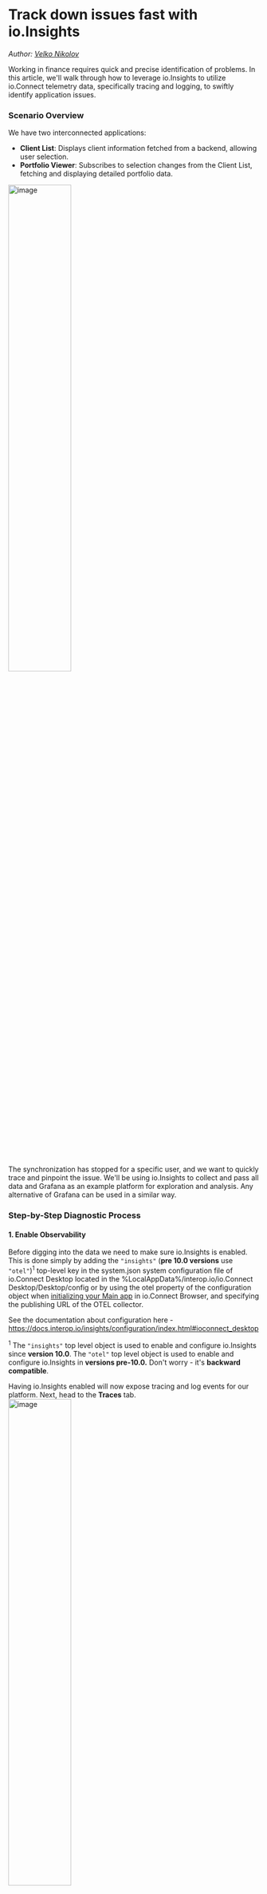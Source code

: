 # Track down issues fast with io.Insights

_Author: [Velko Nikolov](https://github.com/staafl)_

Working in finance requires quick and precise identification of problems. In this article, we'll walk through how to leverage io.Insights to utilize io.Connect telemetry data, specifically tracing and logging, to swiftly identify application issues.

### Scenario Overview

We have two interconnected applications:

- **Client List**: Displays client information fetched from a backend, allowing user selection.
- **Portfolio Viewer**: Subscribes to selection changes from the Client List, fetching and displaying detailed portfolio data.
<img width="50%" height="50%" alt="image" src="https://github.com/user-attachments/assets/9725c636-a9ca-4737-8308-9bfef4779d46" />

The synchronization has stopped for a specific user, and we want to quickly trace and pinpoint the issue. We'll be using io.Insights to collect and pass all data and Grafana as an example platform for exploration and analysis. Any alternative of Grafana can be used in a similar way.

### Step-by-Step Diagnostic Process

#### 1\. Enable Observability

Before digging into the data we need to make sure io.Insights is enabled. This is done simply by adding the `"insights"` (**pre 10.0 versions** use `"otel"`)<sup>1</sup> top-level key in the system.json system configuration file of io.Connect Desktop located in the %LocalAppData%/interop.io/io.Connect Desktop/Desktop/config or by using the otel property of the configuration object when [initializing your Main app](https://docs.interop.io/browser/developers/browser-platform/setup/index.html) in io.Connect Browser, and specifying the publishing URL of the OTEL collector.

See the documentation about configuration here - https://docs.interop.io/insights/configuration/index.html#ioconnect_desktop

<sup>1</sup> The `"insights"` top level object is used to enable and configure io.Insights since **version 10.0**. The `"otel"` top level object is used to enable and configure io.Insights in **versions pre-10.0.** Don't worry - it's **backward compatible**.

Having io.Insights enabled will now expose tracing and log events for our platform. Next, head to the **Traces** tab.
<img width="50%" height="50%" alt="image" src="https://github.com/user-attachments/assets/929d4858-3b90-4273-be0b-426e7607443e" />

#### 2\. Open the Query Interface

Click the three-dot menu in the Traces panel and click **Explore**.

This brings up the TraceQL query builder. We can use this to filter the traces relevant to the issue.
<img width="50%" height="50%" alt="image" src="https://github.com/user-attachments/assets/075ad169-a252-47b6-bd1c-112f2bbf9b19" />

#### 3\. Filter by User and Application

Construct a query targeting the specific user and app:

    { span.user = "VelkoNikolov" && span.tracingAppName = "ClientList" }

<img width="60%" height="60%" alt="image" src="https://github.com/user-attachments/assets/1566d29a-1614-4a5d-b347-44059a53b2b8" />

And run the query to list out all traces related to that user. Under Service & Operations we can simply click the table row we are interested in to drill down into more details.

<img width="60%" height="60%" alt="image" src="https://github.com/user-attachments/assets/363b8c00-f797-4657-9393-8dd10bd43ba3" />

#### 4\. Inspect the Trace Tree

Click any trace row to view its hierarchical structure. Click `Span attributes` to explore more,

Each span represents a sub-operation. At the top, you'll typically see a span from `ClientList`, representing the update. Keep clicking downward through the spans to trace the flow.
<img width="60%" height="60%" alt="image" src="https://github.com/user-attachments/assets/3e055723-cba6-4c7f-bca4-c8d9e09eebe0" />

#### 5\. Spot the Failing Span

One of the spans will have an error event. Click it and check the **Events** tab.

The exception message shows: `"Failed to retrieve portfolio"`, indicating that the problem lies somewhere in the retrieval of the portfolio from the back-end service. So now we know where things are going wrong.
<img width="60%" height="60%" alt="image" src="https://github.com/user-attachments/assets/30cedade-7f02-45da-baec-1b454af0bc84" />

#### 6\. Dig into Backend Request

Since the back-end service also uses OTEL observability, we can dig deeper into its operation in the trace to find what the error was. Let's scroll down to the backend service spans (e.g., `ClientsService`) and open the request handler.

Click **Logs for this span** to open the log view.
<img width="60%" height="60%" alt="image" src="https://github.com/user-attachments/assets/879947de-3d9e-494b-be55-51b9f2cb16b9" />

#### 7\. Analyze the Log Message

Here, the log output makes it crystal clear:

    User VelkoNikolov does not have entitlement VIEW_EXTENDED_PORTFOLIO

This explains the error entirely - the user doesn't have the required access to see that data.
<img width="60%" height="60%" alt="image" src="https://github.com/user-attachments/assets/42d34bb9-7860-4fcd-800c-d955801a85eb" />

### Fixing the issue

- Let the entitlements team know what's missing.
- Inform the user about the permission settings.
- Optionally, investigate entitlement assignment via further trace exploration.

### Time saved

No ticket escalations and no guessing - finding a tricky problem took just few minutes. The out-of-the-box instruments provided by io.Connect + io.Insights gives you everything you need with minimum setup in the observability platform you are already familiar with.

**In the next article, we'll cover custom instruments and more advanced workflows across services.**
